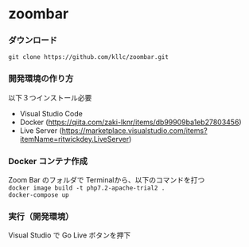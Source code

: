 # zoombar

### ダウンロード
`git clone https://github.com/kllc/zoombar.git`

### 開発環境の作り方
以下３つインストール必要
- Visual Studio Code <br>
- Docker  (https://qiita.com/zaki-lknr/items/db99909ba1eb27803456)<br>
- Live Server (https://marketplace.visualstudio.com/items?itemName=ritwickdey.LiveServer)

### Docker コンテナ作成
Zoom Bar のフォルダで Terminalから、以下のコマンドを打つ<br>
`docker image build -t php7.2-apache-trial2 .` <br>
`docker-compose up`

### 実行（開発環境）
Visual Studio で Go Live ボタンを押下
